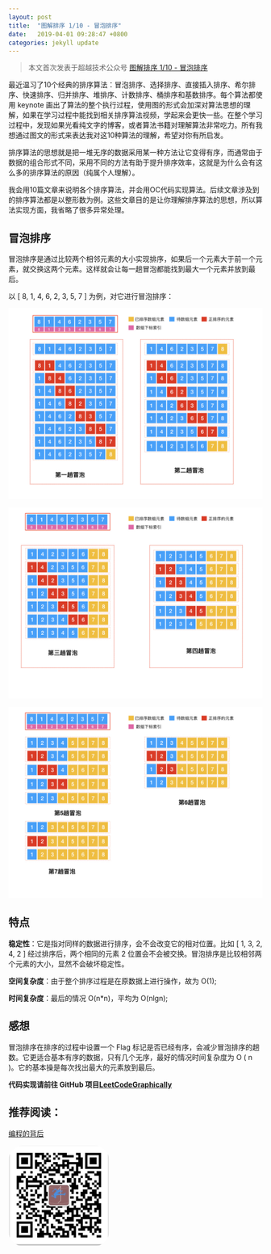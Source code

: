 ```yaml
---
layout: post
title:  "图解排序 1/10 - 冒泡排序"
date:   2019-04-01 09:28:47 +0800
categories: jekyll update
---
```


> 本文首次发表于超越技术公众号 [图解排序 1/10 - 冒泡排序](https://mp.weixin.qq.com/s?__biz=MzUzMTk3ODc0OA==&mid=2247483822&idx=1&sn=ff5b8abd13ac4e89953dd07f16eca8d3&chksm=fabb013dcdcc882be39d9aad8c462de93eb7bcf49234caa5dd7403cc67bb84f4d2168a1952a5&scene=21#wechat_redirect)



最近温习了10个经典的排序算法：冒泡排序、选择排序、直接插入排序、希尔排序、快速排序、归并排序、堆排序、计数排序、桶排序和基数排序。每个算法都使用 keynote 画出了算法的整个执行过程，使用图的形式会加深对算法思想的理解，如果在学习过程中能找到相关排序算法视频，学起来会更快一些。在整个学习过程中，发现如果光看纯文字的博客，或者算法书籍对理解算法非常吃力。所有我想通过图文的形式来表达我对这10种算法的理解，希望对你有所启发。

排序算法的思想就是把一堆无序的数据采用某一种方法让它变得有序，而通常由于数据的组合形式不同，采用不同的方法有助于提升排序效率，这就是为什么会有这么多的排序算法的原因（纯属个人理解）。

我会用10篇文章来说明各个排序算法，并会用OC代码实现算法。后续文章涉及到的排序算法都是以整形数为例。这些文章目的是让你理解排序算法的思想，所以算法实现方面，我省略了很多异常处理。



## 冒泡排序

冒泡排序是通过比较两个相邻元素的大小实现排序，如果后一个元素大于前一个元素，就交换这两个元素。这样就会让每一趟冒泡都能找到最大一个元素并放到最后。



以 [ 8, 1, 4, 6, 2, 3, 5, 7 ] 为例，对它进行冒泡排序：

![img](https://github.com/lefex/LeetCodeGraphically/blob/master/assets/images/1-maopao/all.005.jpeg?raw=true)

![img](https://github.com/lefex/LeetCodeGraphically/blob/master/assets/images/1-maopao/all.006.jpeg?raw=true)

![img](https://github.com/lefex/LeetCodeGraphically/blob/master/assets/images/1-maopao/all.007.jpeg?raw=true)

## 特点

**稳定性**：它是指对同样的数据进行排序，会不会改变它的相对位置。比如 [ 1, 3, 2, 4, 2 ] 经过排序后，两个相同的元素 2 位置会不会被交换。冒泡排序是比较相邻两个元素的大小，显然不会破坏稳定性。

**空间复杂度**：由于整个排序过程是在原数据上进行操作，故为 O(1);

**时间复杂度**：最后的情况 O(n*n)，平均为 O(nlgn);



## 感想

冒泡排序在排序的过程中设置一个 Flag 标记是否已经有序，会减少冒泡排序的趟数。它更适合基本有序的数据，只有几个无序，最好的情况时间复杂度为 O ( n )。它的基本操是每次找出最大的元素放到最后。



**代码实现请前往 GitHub 项目[LeetCodeGraphically](https://github.com/lefex/LeetCodeGraphically)**



## 推荐阅读：

[编程的背后](http://mp.weixin.qq.com/s?__biz=MzUzMTk3ODc0OA==&mid=2247483806&idx=1&sn=b85f43e846e96433755c7dc6adc1d033&chksm=fabb010dcdcc881b242ad387e6da4ea4174b99f5423d7bed11cc07dcd2af92f3ac00ebfc4ee8&scene=21#wechat_redirect)



<img style="border-radius: 30px" src="https://github.com/lefex/LeetCodeGraphically/blob/master/images/cyjs_qr.png?raw=true" title="lefex" width="200"/>



